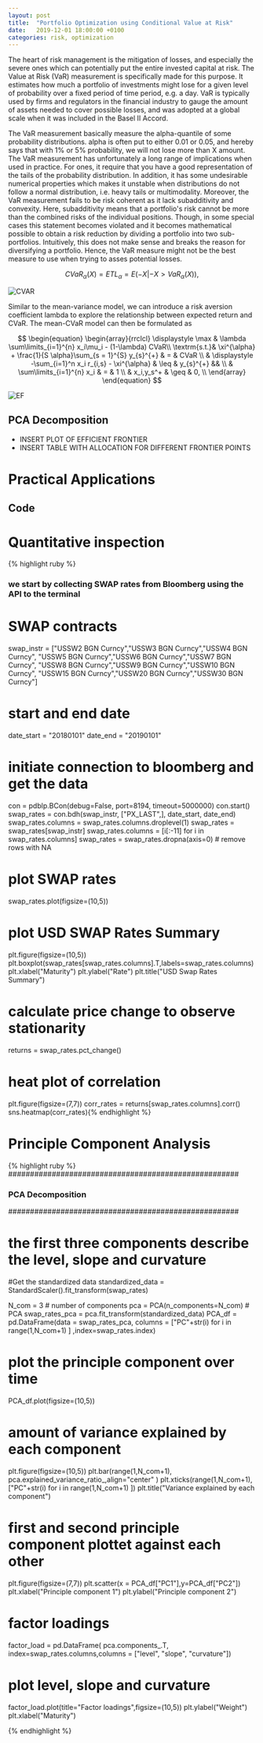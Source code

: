 ```yaml
---
layout: post
title:  "Portfolio Optimization using Conditional Value at Risk"
date:   2019-12-01 18:00:00 +0100
categories: risk, optimization
---
```


The heart of risk management is the mitigation of losses, and especially the severe ones which can potentially put the entire invested capital at risk. The Value at Risk (VaR) measurement is specifically made for this purpose. It estimates how much a portfolio of investments might lose for a given level of probability over a fixed period of time period, e.g. a day. VaR is typically used by firms and regulators in the financial industry to gauge the amount of assets needed to cover possible losses, and was adopted at a global scale when it was included in the Basel II Accord. 

The VaR measurement basically measure the alpha-quantile of some probability distributions. alpha is often put to either 0.01 or 0.05, and hereby says that with 1% or 5% probability, we will not lose more than X amount. The VaR measurement has unfortunately a long range of implications when used in practice. For ones, it require that you have a good representation of the tails of the probability distribution. In addition, it has some undesirable numerical properties which makes it unstable when distributions do not follow a normal distribution, i.e. heavy tails or multimodality. Moreover, the VaR measurement fails to be risk coherent as it lack subadditivity and convexity. Here, subadditivity means that a portfolio's risk cannot be more than the combined risks of the individual positions. Though, in some special cases this statement becomes violated and it becomes mathematical possible to obtain a risk reduction by dividing a portfolio into two sub-portfolios. Intuitively, this does not make sense and breaks the reason for diversifying a portfolio. Hence, the VaR measure might not be the best measure to use when trying to asses potential losses. 

$$
\begin{equation}
CVaR_{\alpha}(X) = ETL_{\alpha} = E(-X|-X> VaR_{\alpha}(X)),
\end{equation}
$$

![CVAR](/assets/images/portfolio_cvar/cvar.png)

Similar to the mean-variance model, we can introduce a risk aversion coefficient lambda to explore the relationship between expected return and CVaR. The mean-CVaR model can then be formulated as

$$
\begin{equation}
\begin{array}{rrclcl}
\displaystyle \max &   \lambda \sum\limits_{i=1}^{n} x_i\mu_i - (1-\lambda) CVaR\\
\textrm{s.t.}& \xi^{\alpha} + \frac{1}{S \alpha}\sum_{s = 1}^{S} y_{s}^{+} & = & CVaR \\
 & \displaystyle  -\sum_{i=1}^n x_i r_{i,s} -  \xi^{\alpha} & \leq & y_{s}^{+} &&  \\
& \sum\limits_{i=1}^{n} x_i & = & 1 \\
& x_i,y_s^+ & \geq & 0, \\
\end{array}
\end{equation}
$$

![EF](/assets/images/portfolio_cvar/EF.png)


## PCA Decomposition

- INSERT PLOT OF EFFICIENT FRONTIER
- INSERT TABLE WITH ALLOCATION FOR DIFFERENT FRONTIER POINTS


# Practical Applications


## Code

# Quantitative inspection

{% highlight ruby %}
### we start by collecting SWAP rates from Bloomberg using the API to the terminal
# SWAP contracts
swap_instr = ["USSW2 BGN Curncy","USSW3 BGN Curncy","USSW4 BGN Curncy",
              "USSW5 BGN Curncy","USSW6 BGN Curncy","USSW7 BGN Curncy",
              "USSW8 BGN Curncy","USSW9 BGN Curncy","USSW10 BGN Curncy",
              "USSW15 BGN Curncy","USSW20 BGN Curncy","USSW30 BGN Curncy"]
# start and end date
date_start = "20180101"
date_end = "20190101"

# initiate connection to bloomberg and get the data
con = pdblp.BCon(debug=False, port=8194, timeout=5000000)
con.start()
swap_rates = con.bdh(swap_instr, ["PX_LAST",], date_start, date_end)
swap_rates.columns = swap_rates.columns.droplevel(1)
swap_rates = swap_rates[swap_instr]
swap_rates.columns = [i[:-11] for i in swap_rates.columns]
swap_rates = swap_rates.dropna(axis=0) # remove rows with NA

# plot SWAP rates
swap_rates.plot(figsize=(10,5))

# plot USD SWAP Rates Summary
plt.figure(figsize=(10,5))
plt.boxplot(swap_rates[swap_rates.columns].T,labels=swap_rates.columns)
plt.xlabel("Maturity")
plt.ylabel("Rate")
plt.title("USD Swap Rates Summary")

# calculate price change to observe stationarity
returns = swap_rates.pct_change()

# heat plot of correlation
plt.figure(figsize=(7,7))
corr_rates = returns[swap_rates.columns].corr()
sns.heatmap(corr_rates){% endhighlight %}

# Principle Component Analysis

{% highlight ruby %}
#####################################################
### PCA Decomposition
#####################################################

# the first three components describe the level, slope and curvature

#Get the standardized data
standardized_data = StandardScaler().fit_transform(swap_rates)

N_com = 3                       # number of components
pca = PCA(n_components=N_com)   # PCA
swap_rates_pca = pca.fit_transform(standardized_data)
PCA_df = pd.DataFrame(data = swap_rates_pca, columns = ["PC"+str(i) for i in range(1,N_com+1) ] ,index=swap_rates.index)

# plot the principle component over time
PCA_df.plot(figsize=(10,5))

# amount of variance explained by each component
plt.figure(figsize=(10,5))
plt.bar(range(1,N_com+1), pca.explained_variance_ratio_,align="center" )
plt.xticks(range(1,N_com+1),["PC"+str(i) for i in range(1,N_com+1) ])
plt.title("Variance explained by each component")

# first and second principle component plottet against each other
plt.figure(figsize=(7,7))
plt.scatter(x = PCA_df["PC1"],y=PCA_df["PC2"])
plt.xlabel("Principle component 1")
plt.ylabel("Principle component 2")

# factor loadings
factor_load = pd.DataFrame( pca.components_.T, index=swap_rates.columns,columns = ["level", "slope", "curvature"])

# plot level, slope and curvature
factor_load.plot(title="Factor loadings",figsize=(10,5))
plt.ylabel("Weight")
plt.xlabel("Maturity")

{% endhighlight %}
